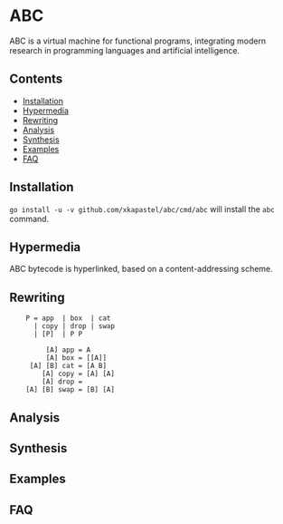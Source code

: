 # ABC
ABC is a virtual machine for functional programs, integrating modern
research in programming languages and artificial intelligence.

## Contents
- [Installation](#installation)
- [Hypermedia](#hypermedia)
- [Rewriting](#rewriting)
- [Analysis](#analysis)
- [Synthesis](#synthesis)
- [Examples](#examples)
- [FAQ](#faq)

## Installation
`go install -u -v github.com/xkapastel/abc/cmd/abc` will install the
`abc` command.

## Hypermedia
ABC bytecode is hyperlinked, based on a content-addressing scheme.

## Rewriting
```
    P = app  | box  | cat
      | copy | drop | swap
      | [P]  | P P

         [A] app = A
         [A] box = [[A]]
     [A] [B] cat = [A B]
        [A] copy = [A] [A]
        [A] drop =
    [A] [B] swap = [B] [A]
```

## Analysis

## Synthesis

## Examples

## FAQ
